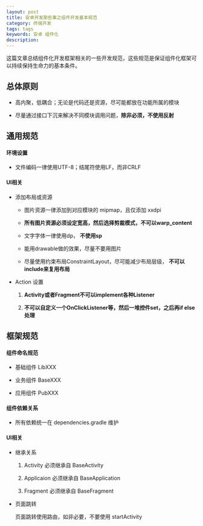 ```yaml
---
layout: post
title: 安卓开发那些事之组件开发基本规范
category: 终端开发
tags: tags
keywords: 安卓 组件化
description: 
---
```


这篇文章总结组件化开发框架相关的一些开发规范，这些规范是保证组件化框架可以持续保持生命力的基本条件。

## 总体原则

- 高内聚，低耦合；无论是代码还是资源，尽可能都放在功能所属的模块

- 尽量通过接口下沉来解决不同模块调用问题，**除非必须，不使用反射**
	
## 通用规范

#### 环境设置

- 文件编码一律使用UTF-8；结尾符使用LF，而非CRLF

#### UI相关

- 添加布局或资源
	
	- 图片资源一律添加到对应模块的 mipmap，且仅添加 xxdpi
		
	-  **所有图片资源必须设定宽高，然后选择剪裁模式，不可以warp_content**
		
	- 文字字体一律使用dp， **不使用sp**
		
	- 能用drawable做的效果，尽量不要用图片
	
	- 尽量使用约束布局ConstraintLayout，尽可能减少布局层级， **不可以include来复用布局**

- Action 设置

	1. **Activity或者Fragment不可以implement各种Listener**
	
	2. **不可以自定义一个OnClickListener等，然后一堆控件set，之后再if else 处理**

## 框架规范

#### 组件命名规范

- 基础组件 LibXXX

- 业务组件 BaseXXX

- 应用组件 PubXXX

#### 组件依赖关系

- 所有依赖统一在 dependencies.gradle 维护

#### UI相关

- 继承关系

	1. Activity 必须继承自 BaseActivity
	    
	2. Applicaion 必须继承自 BaseApplication
	    
	3. Fragment 必须继承自 BaseFragment

- 页面跳转

	页面跳转使用路由，如非必要，不要使用 startActivity